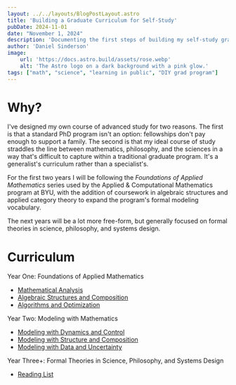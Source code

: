 ```yaml
---
layout: ../../layouts/BlogPostLayout.astro
title: 'Building a Graduate Curriculum for Self-Study'
pubDate: 2024-11-01
date: "November 1, 2024"
description: 'Documenting the first steps of building my self-study graduate curriculum for mathematical sciences.'
author: 'Daniel Sinderson'
image:
    url: 'https://docs.astro.build/assets/rose.webp'
    alt: 'The Astro logo on a dark background with a pink glow.'
tags: ["math", "science", "learning in public", "DIY grad program"]
---
```

# Why?
I've designed my own course of advanced study for two reasons. The first is that a standard PhD program isn't an option: fellowships don't pay enough to support a family. The second is that my ideal course of study straddles the line between mathematics, philosophy, and the sciences in a way that's difficult to capture within a traditional graduate program. It's a generalist's curriculum rather than a specialist's.

For the first two years I will be following the *Foundations of Applied Mathematics* series used by the Applied & Computational Mathematics program at BYU, with the addition of coursework in algebraic structures and applied category theory to expand the program's formal modeling vocabulary.

The next years will be a lot more free-form, but generally focused on formal theories in science, philosophy, and systems design.


# Curriculum

Year One: Foundations of Applied Mathematics
- [Mathematical Analysis](/posts/DIYphd-1A-analysis)
- [Algebraic Structures and Composition](/posts/DIYphd-1B-algebraic-structures)
- [Algorithms and Optimization](/posts/DIYphd-1C-algorithms)

Year Two: Modeling with Mathematics
- [Modeling with Dynamics and Control](/posts/DIYphd-2A-modeling-with-dynamics)
- [Modeling with Structure and Composition](/posts/DIYphd-2B-modeling-with-structure)
- [Modeling with Data and Uncertainty](/posts/DIYphd-2C-modeling-with-data)

Year Three+: Formal Theories in Science, Philosophy, and Systems Design
- [Reading List](/posts/DIYphd-3-reading-list)